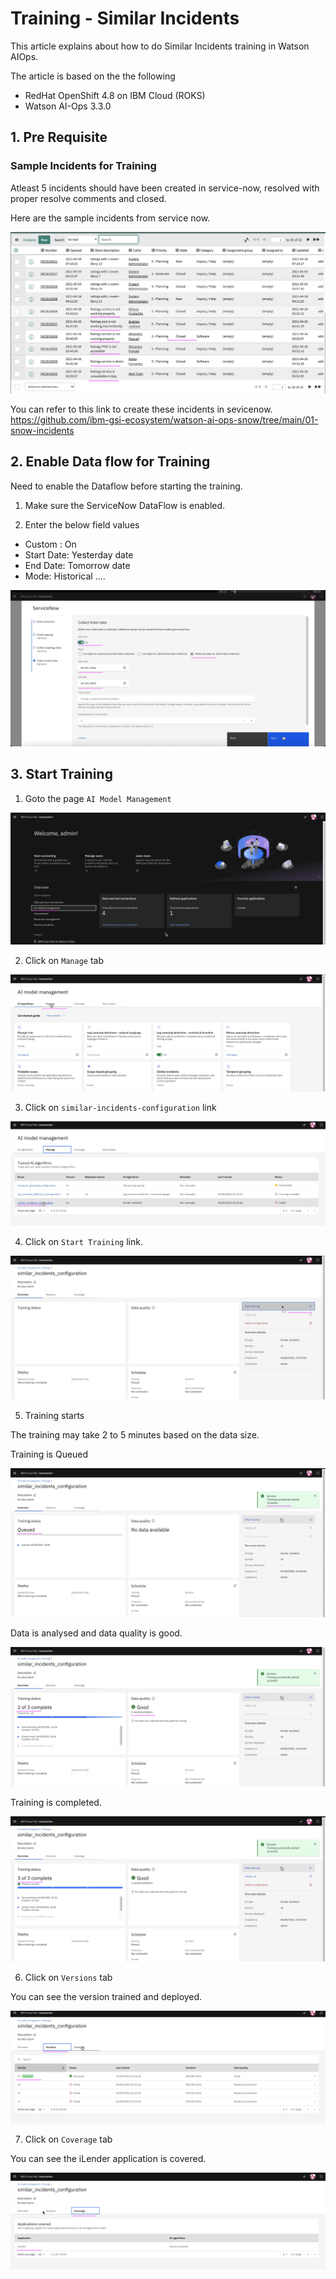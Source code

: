 # Training - Similar Incidents

This article explains about how to do Similar Incidents training in Watson AIOps.

The article is based on the the following

- RedHat OpenShift 4.8 on IBM Cloud (ROKS)
- Watson AI-Ops 3.3.0


## 1. Pre Requisite

### Sample Incidents for Training

Atleast 5 incidents should have been created in service-now, resolved with proper resolve comments and closed.

Here are the sample incidents from service now.

![ServiceNow](./images/image-00001.png)

You can refer to this link to create these incidents in sevicenow. https://github.com/ibm-gsi-ecosystem/watson-ai-ops-snow/tree/main/01-snow-incidents

## 2. Enable Data flow for Training

Need to enable the Dataflow before starting the training.

1. Make sure the ServiceNow DataFlow is enabled.

2. Enter the below field values

- Custom : On
- Start Date: Yesterday date
- End Date: Tomorrow date
- Mode: Historical ....

![ServiceNow](./images/image-00002.png)

## 3. Start Training

1. Goto the page `AI Model Management`

![ilender](./images/image-00003-1.png)

2. Click on `Manage` tab

![ilender](./images/image-00003.png)

3. Click on `similar-incidents-configuration` link

![ilender](./images/image-00004.png)

4. Click on `Start Training` link.

![ServiceNow](./images/image-00005.png)

5. Training starts

The training may take 2 to 5 minutes based on the data size.

Training is Queued

![ServiceNow](./images/image-00006.png)

Data is analysed and data quality is good.

![ServiceNow](./images/image-00007.png)

Training is completed.

![ilender](./images/image-00008.png)


6. Click on `Versions` tab

You can see the version trained and deployed.

![ilender](./images/image-00009.png)

7. Click on `Coverage` tab

You can see the iLender application is covered.

![ilender](./images/image-00010.png)
